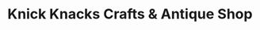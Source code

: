---
title: "Knick Knacks Crafts & Antique Shop"
url: /duncanville/knick-knacks-crafts-und-antique-shop/
shop: Antiquitäten
---